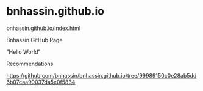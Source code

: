 # bnhassin.github.io
bnhassin.github.io/index.html

Bnhassin GitHub Page

"Hello World" 

Recommendations

https://github.com/bnhassin/bnhassin.github.io/tree/99989150c0e28ab5dd6b07caa90037da5e0f5834



